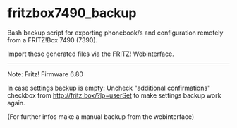 # fritzbox7490_backup

Bash backup script for exporting 
phonebook/s and configuration remotely 
from a FRITZ!Box 7490 (7390).

Import these generated
files via the FRITZ! Webinterface.

-------------------------------------------
Note: 
Fritz! Firmware 6.80 

In case settings backup is empty:
Uncheck "additional confirmations" 
checkbox from
http://fritz.box/?lp=userSet
to make settings backup work again.

(For further infos make a manual backup 
from the webinterface)
